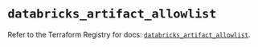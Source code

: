 # `databricks_artifact_allowlist`

Refer to the Terraform Registry for docs: [`databricks_artifact_allowlist`](https://registry.terraform.io/providers/databricks/databricks/1.52.0/docs/resources/artifact_allowlist).
